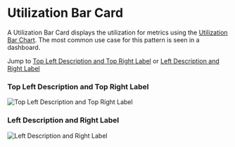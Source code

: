 # Utilization Bar Card

A Utilization Bar Card displays the utilization for metrics using the [Utilization Bar Chart](https://www.patternfly.org/pattern-library/data-visualization/utilization-bar-chart/). The most common use case for this pattern is seen in a dashboard.

Jump to [Top Left Description and Top Right Label](#top-left-description-and-top-right-label) or [Left Description and Right Label](#left-description-and-right-label)


### Top Left Description and Top Right Label
![Top Left Description and Top Right Label](img/utilization-bar-card-example-1.png)

### Left Description and Right Label
![Left Description and Right Label](img/utilization-bar-card-example-2.png)
